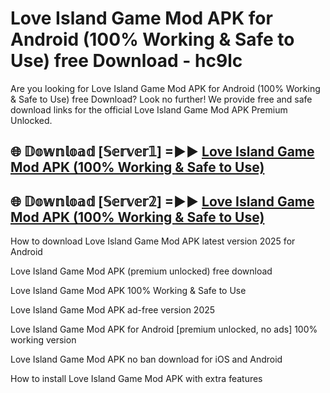 # Love Island Game Mod APK for Android (100% Working & Safe to Use) free Download - hc9lc

Are you looking for Love Island Game Mod APK for Android (100% Working & Safe to Use) free Download? Look no further! We provide free and safe download links for the official Love Island Game Mod APK Premium Unlocked.

## 🌐 𝔻𝕠𝕨𝕟𝕝𝕠𝕒𝕕 [𝕊𝕖𝕣𝕧𝕖𝕣𝟙] =►► [Love Island Game Mod APK (100% Working & Safe to Use)](https://happymood.pages.dev?q=Love+Island+Game+Mod+APK&ref=D4D)

## 🌐 𝔻𝕠𝕨𝕟𝕝𝕠𝕒𝕕 [𝕊𝕖𝕣𝕧𝕖𝕣𝟚] =►► [Love Island Game Mod APK (100% Working & Safe to Use)](https://happymood.pages.dev?q=Love+Island+Game+Mod+APK&ref=D4D)

How to download Love Island Game Mod APK latest version 2025 for Android

Love Island Game Mod APK (premium unlocked) free download

Love Island Game Mod APK 100% Working & Safe to Use

Love Island Game Mod APK ad-free version 2025

Love Island Game Mod APK for Android [premium unlocked, no ads] 100% working version

Love Island Game Mod APK no ban download for iOS and Android

How to install Love Island Game Mod APK with extra features